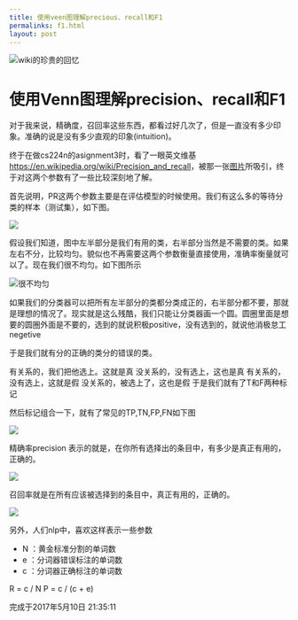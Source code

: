 ```yaml
---
title: 使用veen图理解precious、recall和F1
permalinks: f1.html
layout: post
---
```


![wiki的珍贵的回忆](https://m-lh.github.io/blog/assets/images/wiki的珍贵的回忆.png)

# 使用Venn图理解precision、recall和F1


对于我来说，精确度，召回率这些东西，都看过好几次了，但是一直没有多少印象。准确的说是没有多少直观的印象(intuition)。

终于在做cs224n的asignment3时，看了一眼英文维基<https://en.wikipedia.org/wiki/Precision_and_recall>，被那一张[图片](https://en.wikipedia.org/wiki/File:Precisionrecall.svg)所吸引，终于对这两个参数有了一些比较深刻地了解。

首先说明，PR这两个参数主要是在评估模型的时候使用。我们有这么多的等待分类的样本（测试集），如下图。

![](https://m-lh.github.io/blog/assets/images/f1_1.png)

假设我们知道，图中左半部分是我们有用的类，右半部分当然是不需要的类。如果左右不分，比较均匀。貌似也不再需要这两个参数衡量直接使用，准确率衡量就可以了。现在我们很不均匀。如下图所示

![很不均匀](https://m-lh.github.io/blog/assets/images/f1_2.png)

如果我们的分类器可以把所有左半部分的类都分类成正的，右半部分都不要，那就是理想的情况了。现实就是这么残酷，我们只能让分类器画一个圆。圆圈里面是想要的圆圈外面是不要的，选到的就说积极positive，没有选到的，就说他消极怠工negetive

于是我们就有分的正确的类分的错误的类。

有关系的，我们把他选上。这就是真
没关系的，没有选上，这也是真
有关系的，没有选上，这就是假
没关系的，被选上了，这也是假
于是我们就有了T和F两种标记

然后标记组合一下，就有了常见的TP,TN,FP,FN如下图

![](https://m-lh.github.io/blog/assets/images/f1_3.png)

精确率precision 表示的就是，在你所有选择出的条目中，有多少是真正有用的，正确的。

![](https://m-lh.github.io/blog/assets/images/precision.png)

召回率就是在所有应该被选择到的条目中，真正有用的，正确的。

![](https://m-lh.github.io/blog/assets/images/recall.png)

另外，人们nlp中，喜欢这样表示一些参数

- N ：黄金标准分割的单词数
- e ：分词器错误标注的单词数
- c ：分词器正确标注的单词数

R = c / N
P = c / (c + e)

完成于2017年5月10日 21:35:11
